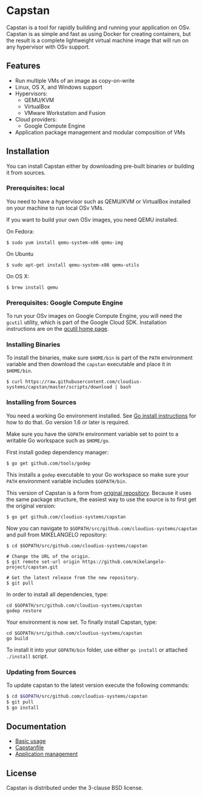 # Capstan

Capstan is a tool for rapidly building and running your application on OSv.
Capstan is as simple and fast as using Docker for creating containers, but the
result is a complete lightweight virtual machine image that will run on any
hypervisor with OSv support.

## Features

* Run multiple VMs of an image as copy-on-write
* Linux, OS X, and Windows support
* Hypervisors:
    * QEMU/KVM
    * VirtualBox
    * VMware Workstation and Fusion
* Cloud providers:
    * Google Compute Engine
* Application package management and modular composition of VMs

## Installation

You can install Capstan either by downloading pre-built binaries or building it
from sources.

### Prerequisites: local

You need to have a hypervisor such as QEMU/KVM or VirtualBox installed on your
machine to run local OSv VMs.

If you want to build your own OSv images, you need QEMU installed.

On Fedora:

```
$ sudo yum install qemu-system-x86 qemu-img
```

On Ubuntu

```
$ sudo apt-get install qemu-system-x86 qemu-utils
```

On OS X:

```
$ brew install qemu
```

### Prerequisites: Google Compute Engine

To run your OSv images on Google Compute Engine, you will need the `gcutil` utility, which is part of the Google Cloud SDK.  Installation instructions are on the [gcutil home page](https://developers.google.com/compute/docs/gcutil/).

### Installing Binaries

To install the binaries, make sure ``$HOME/bin`` is part of the ``PATH``
environment variable and then download the  ``capstan`` executable and place it
in ``$HOME/bin``.

```
$ curl https://raw.githubusercontent.com/cloudius-systems/capstan/master/scripts/download | bash
```

### Installing from Sources

You need a working Go environment installed. See [Go install
instructions](http://golang.org/doc/install.html) for how to do that. Go
version 1.6 or later is required.

Make sure you have the ``GOPATH`` environment variable set to point to a
writable Go workspace such as ``$HOME/go``.

First install godep dependency manager:

```
$ go get github.com/tools/godep
```

This installs a ``godep`` executable to your Go workspace so make sure your
``PATH`` environment variable includes ``$GOPATH/bin``.

This version of Capstan is a form from [original
repository](https://github.com/cloudius-systems/capstan). Because it uses the
same package structure, the easiest way to use the source is to first get the
original version:

```
$ go get github.com/cloudius-systems/capstan
```

Now you can navigate to ``$GOPATH/src/github.com/cloudius-systems/capstan``
and pull from MIKELANGELO repository:

```
$ cd $GOPATH/src/github.com/cloudius-systems/capstan

# Change the URL of the origin.
$ git remote set-url origin https://github.com/mikelangelo-project/capstan.git

# Get the latest release from the new repository.
$ git pull
```

In order to install all dependencies, type:

```
cd $GOPATH/src/github.com/cloudius-systems/capstan
godep restore
```

Your environment is now set. To finally install Capstan, type:

```
cd $GOPATH/src/github.com/cloudius-systems/capstan
go build
```

To install it into your ``GOPATH/bin`` folder, use either ``go install`` or
attached ``./install`` script.

### Updating from Sources

To update capstan to the latest version execute the following commands:
```sh
$ cd $GOPATH/src/github.com/cloudius-systems/capstan
$ git pull
$ go install
```

## Documentation

* [Basic usage](Documentation/Usage.md)
* [Capstanfile](Documentation/Capstanfile.md)
* [Application management](Documentation/ApplicationManagement.md)

## License

Capstan is distributed under the 3-clause BSD license.
